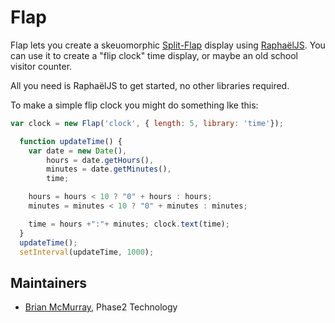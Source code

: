 # Flap #
Flap lets you create a skeuomorphic [Split-Flap](http://en.wikipedia.org/wiki/Split-flap_display) display using [RaphaëlJS](http://raphaeljs.com/). You can use it to create a "flip clock" time display, or maybe an old school visitor counter.

All you need is RaphaëlJS to get started, no other libraries required.

To make a simple flip clock you might do something lke this:

```js
var clock = new Flap('clock', { length: 5, library: 'time'});

  function updateTime() {
    var date = new Date(), 
        hours = date.getHours(), 
        minutes = date.getMinutes(), 
        time; 

    hours = hours < 10 ? "0" + hours : hours; 
    minutes = minutes < 10 ? "0" + minutes : minutes; 

    time = hours +":"+ minutes; clock.text(time); 
  }
  updateTime();
  setInterval(updateTime, 1000);
```

## Maintainers ##
- [Brian McMurray](https://github.com/bmcmurray), Phase2 Technology

